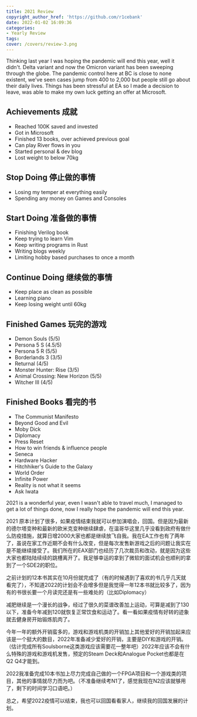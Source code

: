 ```yaml
---
title: 2021 Review
copyright_author_href: 'https://github.com/r1cebank'
date: 2022-01-02 16:09:36
categories:
- Yearly Review
tags:
cover: /covers/review-3.png
---
```


Thinking last year I was hoping the pandemic will end this year, well it didn't. Delta variant and now the Omicron variant has been sweeping through the globe. The pandemic control here at BC is close to none existent, we've seen cases jump from 400 to 2,000 but people still go about their daily lives.
Things has been stressful at EA so I made a decision to leave, was able to make my own luck getting an offer at Microsoft.

## Achievements 成就
* Reached 100K saved and invested
* Got in Microsoft
* Finished 13 books, over achieved previous goal
* Can play River flows in you
* Started personal & dev blog
* Lost weight to below 70kg

## Stop Doing 停止做的事情
* Losing my temper at everything easily
* Spending any money on Games and Consoles

## Start Doing 准备做的事情
*  Finishing Verilog book
*  Keep trying to learn Vim
*  Keep writing programs in Rust
*  Writing blogs weekly
*  Limiting hobby based purchases to once a month

## Continue Doing 继续做的事情
* Keep place as clean as possible
* Learning piano
* Keep losing weight until 60kg

## Finished Games 玩完的游戏
* Demon Souls (5/5)
* Persona 5 S (4.5/5)
* Persona 5 R (5/5)
* Borderlands 3 (3/5)
* Returnal (4/5)
* Monster Hunter: Rise (3/5)
* Animal Crossing: New Horizon (5/5)
* Witcher III (4/5)

## Finished Books 看完的书
* The Communist Manifesto
* Beyond Good and Evil
* Moby Dick
* Diplomacy
* Press Reset
* How to win friends & influence people
* Seneca
* Hardware Hacker
* Hitchhiker's Guide to the Galaxy
* World Order
* Infinite Power
* Reality is not what it seems
* Ask Iwata

2021 is a wonderful year, even I wasn't able to travel much, I managed to get a lot of things done, now I really hope the pandemic will end this year.

2021 原本计划了很多，如果疫情结束我就可以参加演唱会，回国。但是因为最新的德尔塔变种和最新的欧米克变种继续肆虐，在温哥华这里几乎没看到政府有做什么防疫措施，就算日增2000大家也都是继续放飞自我。我在EA工作也有了两年了，虽说在家工作近期不会有什么改变，但是每次发售新游戏之后的问题让我实在是不能继续接受了。我们所在的EAX部门也经历了几次裁员和改动，就是因为这些大家也都陆陆续续的跳槽离开了。我足够幸运的拿到了微软的面试机会也顺利的拿到了一个SDE2的职位。

之前计划的12本书其实在10月份就完成了（有的时候遇到了喜欢的书几乎几天就看完了），不知道2022的计划会不会增多但是我觉得一年12本书就比较多了，因为有的书很长要一个月读完还是有一些难处的（比如Diplomacy）

减肥继续是一个漫长的战争，经过了很久的菜谱改善加上运动，可算是减到了130以下，准备今年减到120就恢复正常饮食和运动了。看一看如果疫情有好转的迹象就去健身房开始锻炼肌肉了。

今年一年的额外开销蛮多的，游戏和游戏机类的开销加上其他爱好的开销加起来应该是一个挺大的数目，2022年准备减少爱好的开销，主要是DIY和游戏的开销。（估计完成所有Soulsborne这类游戏应该需要花一整年吧）2022年应该不会有什么特殊的游戏和游戏机发售，预定的Steam Deck和Analogue Pocket也都是在Q2 Q4才能到。

2022我准备完成10本书加上尽力完成自己做的一个FPGA项目和一个游戏类的项目，其他的事情就尽力而为吧。（不准备继续考N1了，感觉我现在N2应该就够用了，剩下的时间学习口语吧。）

总之，希望2022疫情可以结束，我也可以回国看看家人，继续我的回国发展的计划。